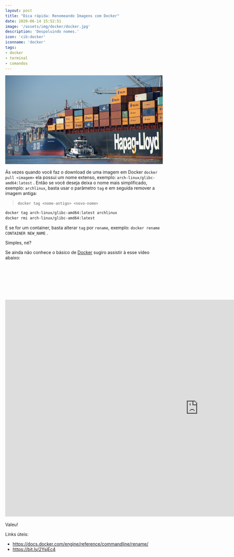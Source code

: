 ```yaml
---
layout: post
title: "Dica rápida: Renomeando Imagens com Docker"
date: 2020-06-14 15:52:51
image: '/assets/img/docker/docker.jpg'
description: 'Despoluindo nomes.'
icon: 'cib:docker'
iconname: 'docker'
tags:
- docker
- terminal
- comandos
---
```


![Dica rápida: Renomeando Imagens com Docker](/assets/img/docker/docker.jpg)

Ás vezes quando você faz o download de uma imagem em Docker `docker pull <imagem>` ela possui um nome extenso, exemplo: `arch-linux/glibc-amd64:latest` . Então se você deseja deixa o nome mais simplificado, exemplo: `archlinux`, basta usar o parâmetro `tag` e em seguida remover a imagem antiga:
> `docker tag <nome-antigo> <novo-nome>`

```sh
docker tag arch-linux/glibc-amd64:latest archlinux
docker rmi arch-linux/glibc-amd64:latest
```

E se for um container, basta alterar `tag` por `rename`, exemplo: `docker rename CONTAINER NEW_NAME` .

Simples, né?

Se ainda não conhece o básico de [Docker]() sugiro assistir à esse vídeo abaixo:

<!-- LISTA MIN -->
<script async src="//pagead2.googlesyndication.com/pagead/js/adsbygoogle.js"></script>
<ins class="adsbygoogle"
style="display:inline-block;width:730px;height:95px"
data-ad-client="ca-pub-2838251107855362"
data-ad-slot="5351066970"></ins>
<script>
(adsbygoogle = window.adsbygoogle || []).push({});
</script>

<iframe width="1234" height="694" src="https://www.youtube.com/embed/bsGkIKP1OZ4" frameborder="0" allow="accelerometer; autoplay; encrypted-media; gyroscope; picture-in-picture" allowfullscreen></iframe>


Valeu!

Links úteis:
+ <https://docs.docker.com/engine/reference/commandline/rename/>
+ <https://bit.ly/2YsjEc4> 


